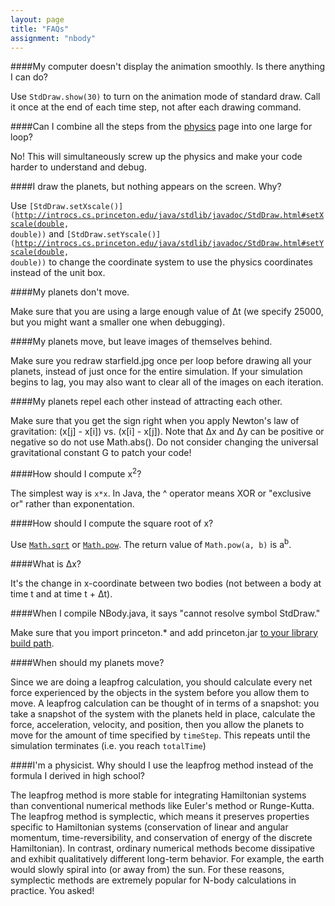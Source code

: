 ```yaml
---
layout: page
title: "FAQs"
assignment: "nbody"
---
```


####My computer doesn't display the animation smoothly. Is there anything I can do? 

Use <code>StdDraw.show(30)</code> to turn on the animation mode of standard draw. Call it once at the end of each time step, not after each drawing command.

####Can I combine all the steps from the [physics](http://compsci201.github.io/nbody/1-physics.html) page into one large for loop?

No! This will simultaneously screw up the physics and make your code harder to understand and debug.

####I draw the planets, but nothing appears on the screen. Why? 

Use <code>[StdDraw.setXscale()](http://introcs.cs.princeton.edu/java/stdlib/javadoc/StdDraw.html#setXscale(double, double))</code> and <code>[StdDraw.setYscale()](http://introcs.cs.princeton.edu/java/stdlib/javadoc/StdDraw.html#setYscale(double, double))</code> to change the coordinate system to use the physics coordinates instead of the unit box.

####My planets don't move. 

Make sure that you are using a large enough value of Δt (we specify 25000, but you might want a smaller one when debugging).

####My planets move, but leave images of themselves behind.

Make sure you redraw starfield.jpg once per loop before drawing all your planets, instead of just once for the entire simulation.  If your simulation begins to lag, you may also want to clear all of the images on each iteration.

####My planets repel each other instead of attracting each other.

Make sure that you get the sign right when you apply Newton's law of gravitation: (x[j] - x[i]) vs. (x[i] - x[j]). Note that Δx and Δy can be positive or negative so do not use Math.abs(). Do not consider changing the universal gravitational constant G to patch your code!

####How should I compute x<sup>2</sup>? 

The simplest way is <code>x*x</code>. In Java, the ^ operator means XOR or "exclusive or" rather than exponentation.

####How should I compute the square root of x? 

Use <code>[Math.sqrt](http://docs.oracle.com/javase/8/docs/api/java/lang/Math.html#sqrt-double-)</code> or <code>[Math.pow](http://docs.oracle.com/javase/8/docs/api/java/lang/Math.html#pow-double-double-)</code>. The return value of <code>Math.pow(a, b)</code> is a<sup>b</sup>.

####What is Δx? 

It's the change in x-coordinate between two bodies (not between a body at time t and at time t + Δt).

####When I compile NBody.java, it says "cannot resolve symbol StdDraw." 

Make sure that you import princeton.* and add princeton.jar [to your library build path](http://www.cs.duke.edu/courses/cps004g/fall07/assign/final/shotgun/addlibrary.html).

####When should my planets move?

Since we are doing a leapfrog calculation, you should calculate every net force experienced by the objects in the system before you allow them to move. A leapfrog calculation can be thought of in terms of a snapshot: you take a snapshot of the system with the planets held in place, calculate the force, acceleration, velocity, and position, then you allow the planets to move for the amount of time specified by <code>timeStep</code>. This repeats until the simulation terminates (i.e. you reach <code>totalTime</code>)

####I'm a physicist. Why should I use the leapfrog method instead of the formula I derived in high school? 

The leapfrog method is more stable for integrating Hamiltonian systems than conventional numerical methods like Euler's method or Runge-Kutta. The leapfrog method is symplectic, which means it preserves properties specific to Hamiltonian systems (conservation of linear and angular momentum, time-reversibility, and conservation of energy of the discrete Hamiltonian). In contrast, ordinary numerical methods become dissipative and exhibit qualitatively different long-term behavior. For example, the earth would slowly spiral into (or away from) the sun. For these reasons, symplectic methods are extremely popular for N-body calculations in practice. You asked!


